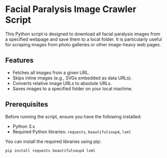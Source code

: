 # Facial Paralysis Image Crawler Script

This Python script is designed to download all facial paralysis images from a specified webpage and save them to a local folder. It is particularly useful for scraping images from photo galleries or other image-heavy web pages.

## Features
- Fetches all images from a given URL.
- Skips inline images (e.g., SVGs embedded as data URLs).
- Converts relative image URLs to absolute URLs.
- Saves images to a specified folder on your local machine.

## Prerequisites
Before running the script, ensure you have the following installed:
- Python 3.x
- Required Python libraries: `requests`, `beautifulsoup4`, `lxml`

You can install the required libraries using pip:
```bash
pip install requests beautifulsoup4 lxml
